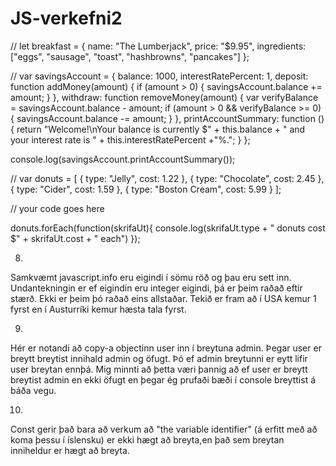 # JS-verkefni2
//
let breakfast = {
    name: "The Lumberjack",
    price: "$9.95",
    ingredients: ["eggs", "sausage", "toast", "hashbrowns", "pancakes"]
};

//
var savingsAccount = {
    balance: 1000,
    interestRatePercent: 1,
    deposit: function addMoney(amount) {
        if (amount > 0) {
            savingsAccount.balance += amount;
        }
    },
    withdraw: function removeMoney(amount) {
        var verifyBalance = savingsAccount.balance - amount;
        if (amount > 0 && verifyBalance >= 0) {
            savingsAccount.balance -= amount;
        }
    },
    printAccountSummary: function (){
        return "Welcome!\nYour balance is currently $" + this.balance + " and your interest rate is " + this.interestRatePercent +"%.";
    }
};

console.log(savingsAccount.printAccountSummary());

//
var donuts = [
    { type: "Jelly", cost: 1.22 },
    { type: "Chocolate", cost: 2.45 },
    { type: "Cider", cost: 1.59 },
    { type: "Boston Cream", cost: 5.99 }
];

// your code goes here


donuts.forEach(function(skrifaUt){
    console.log(skrifaUt.type + " donuts cost $" + skrifaUt.cost + " each")
});

8. 
Samkvæmt javascript.info eru eigindi í sömu röð og þau eru sett inn. Undantekningin er ef eigindin eru integer eigindi, þá er þeim raðað eftir stærð. Ekki er þeim þó raðað eins allstaðar. Tekið er fram að í USA kemur 1 fyrst en í Austurríki kemur hæsta tala fyrst.

9. 
Hér er notandi að copy-a objectinn user inn í breytuna admin. Þegar user er breytt breytist innihald admin og öfugt. Þó ef admin breytunni er eytt lifir user breytan ennþá. Mig minnti að þetta væri þannig að ef user er breytt breytist admin en ekki öfugt en þegar ég prufaði bæði í console breyttist á báða vegu.

10.
Const gerir það bara að verkum að "the variable identifier" (á erfitt með að koma þessu í íslensku) er ekki hægt að breyta,en það sem breytan inniheldur er hægt að breyta.
